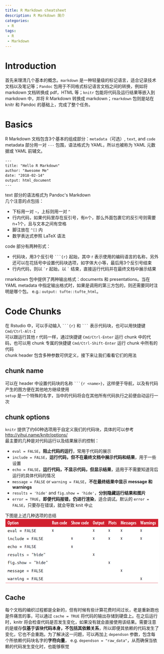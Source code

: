 ```yaml
---
title: R Markdown cheatsheet
description: R Markdown 简介
categories:
 - R
tags:
 - R
 - Markdown
---
```


# Introduction
首先来理清几个基本的概念。`markdown` 是一种轻量级的标记语言，适合记录技术文档以及笔记等；`Pandoc` 包用于不同格式标记语言文档之间的转换，例如将 markdown 文档转换成 pdf，HTML 等；`knitr` 包能将代码及运行结果等嵌入到 markdown 中，并将 R Markdown 转换成 markdown；`rmarkdown` 包则是站在 knitr 和 Pandoc 的基础上，完成了整个任务。  
  
# Basics
R Markdown 文档包含3个基本的组成部分：`metadata`（可选）, `text`, and `code`  
metadata 部分用一对 `---` 包围，语法格式为 YAML，所以也被称为 YAML 元数据或 YAML 前辅文。  
```rmarkdown
---
title: "Hello R Markdown"
author: "Awesome Me"
date: "2018-02-14"
output: html_document
---
```  

text 部分的语法格式为 Pandoc's Markdown  
几个注意的点包括：  
* 下标用一对 `~`，上标则用一对 `^`  
* 行内代码，如果代码里存在反引号，有n个，那么外面包裹它的反引号则需要n+1个，且与文本之间有空格  
* 脚注放在 `^[]` 内  
* 数学表达式参照 LaTeX 语法  
  
code 部分有两种形式：  
* 代码块，用3个反引号 ```` ```{r} ```` 起始，其中 r 表示使用的编码语言的名称，另外还可以在花括号中设置代码块选项，如字体大小等，最后用3个反引号结束  
* 行内代码，则以 `` `r `` 起始，以 `` ` `` 结束，直接运行代码并在最终文档中展示结果  
  
rmarkdown 包中提供了两种输出格式：documents 和 presentations。当在 YAML metadata 中指定输出格式时，如果是调用的第三方包的，则还需要同时注明是哪个包。 e.g.: `output: tufte::tufte_html`。
  
# Code Chunks
在 Rstudio 中，可以手动输入 ```` ```{r} ```` 和 ```` ``` ```` 表示代码块，也可以用快捷键 `Cmd/Ctrl-Alt-I`  
可以跟运行其他 r 代码一样，通过快捷键 `Cmd/Ctrl-Enter` 运行 chunk 中的代码，也可以用 chunk 专属的快捷键 `Cmd/Ctrl-Shift-Enter` 运行 chunk 中所有的代码  
chunk header 包含多种参数可供定义，接下来让我们看看它们的用法  
  
## chunk name
可以在 header 中设置代码块的名称 ```` ```{r <name>} ````，这样便于导航，以及有代码产生的图方便在其他地方继续使用  
`setup` 是一个特殊的名字，当中的代码将会在其他所有代码执行之前便自动运行一次  
  
## chunk options  
`knitr` 提供了约60种选项用于自定义我们的代码块，具体的可以参考 <http://yihui.name/knitr/options/>  
最主要的几种是对代码运行以及结果展示的控制：  
* `eval = FALSE`，**阻止代码的运行**，常用于代码的展示  
* `include = FALSE`，**运行代码，但不在最终文档中展示代码和结果**，用于一些设置  
* `echo = FALSE`，**运行代码，不显示代码，但显示结果**，适用于不需要知道背后运行的具体代码的情况  
* `message = FALSE` or `warning = FALSE`，**不在最终结果中显示 message 和 warnings**  
* `results = 'hide'` and `fig.show = 'hide'`，**分别隐藏运行结果和图片**  
* `error = TRUE`，**即便代码报错，仍进行渲染**，适合调试。默认的 `error = FALSE`，只要存在错误，就会导致 knit 中止  

下图是上述几种选项的总结  
![code_chunk_option](/img/2018-09-13-rmarkdown-cheatsheet/code_chunk_option.png)  
  
## Cache  
每个文档的编织过程都是全新的，但有时候有些计算花费时间过长，老是重新跑也是件痛苦的事，可以通过 `cache = TRUE` 将代码的输出存储到硬盘上。在之后运行时，knitr 将会检查代码是否发生变化，如果没有就会直接使用该结果。需要注意的是缓存**仅基于该块代码本身，不包括其依赖关系**，所以即便其依赖的代码发生了变化，它也不会重跑。为了解决这一问题，可以再加上 `dependson` 参数，包含每个所依赖代码块名字的**字符向量**， e.g. `dependson = "raw_data"`，从而确保当依赖的代码发生变化时，也能够察觉  
